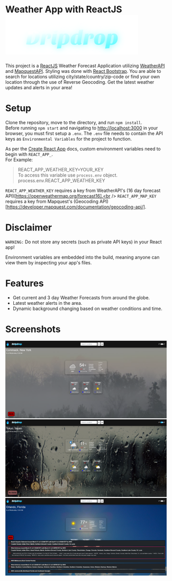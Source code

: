 # Weather App with ReactJS <img src="https://github.com/Jimenez0106/weather-app/blob/master/src/images/README/Dripdrop.png" alt="App Logo">

This project is a [ReactJS](https://reactjs.org/) Weather Forecast Application utilizing [WeatherAPI](https://www.weatherapi.com/) and [MapquestAPI](https://developer.mapquest.com/). Styling was done with [React Bootstrap](https://react-bootstrap.github.io/). You are able to search for locations utilizing city/state/country/zip-code or find your own location through the use of Reverse Geocoding. Get the latest weather updates and alerts in your area!
# Setup
Clone the repository, move to the directory, and run `npm install`.<br />
Before running `npm start` and navigating to [http://localhost:3000](http://localhost:3000) in your browser, you must first setup a `.env`. The `.env` file needs to contain the API keys as `Environmental Variables` for the project to function.

As per the [Create React App](https://create-react-app.dev/docs/adding-custom-environment-variables/) docs, custom environment variables need to begin with `REACT_APP_`.<br />
For Example:
>REACT_APP_WEATHER_KEY=YOUR_KEY <br />
To access this variable use `process.env` object.<br />
>process.env.REACT_APP_WEATHER_KEY

`REACT_APP_WEATHER_KEY` requires a key from WeatherAPI's (16 day forecast API)[https://openweathermap.org/forecast16].<br />
`REACT_APP_MAP_KEY` requires a key from Mapquest's (Geocoding API)[https://developer.mapquest.com/documentation/geocoding-api/].

# Disclaimer
`WARNING:` Do not store any secrets (such as private API keys) in your React app!

Environment variables are embedded into the build, meaning anyone can view them by inspecting your app's files.

# Features
- Get current and 3 day Weather Forecasts from around the globe.
- Latest weather alerts in the area.
- Dynamic background changing based on weather conditions and time.

# Screenshots

<img src="https://github.com/Jimenez0106/weather-app/blob/master/src/images/README/Screenshot_1.png?raw=true" alt="Screenshot 1">
<img src="https://github.com/Jimenez0106/weather-app/blob/master/src/images/README/Screenshot_2.png?raw=true" alt="Screenshot 2">
<img src="https://github.com/Jimenez0106/weather-app/blob/master/src/images/README/Screenshot_3.png?raw=true" alt="Screenshot 3">
